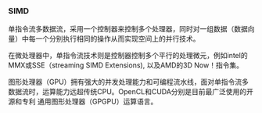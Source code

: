 ### SIMD

单指令流多数据流，采用一个控制器来控制多个处理器，同时对一组数据（数据向量）中每一个分别执行相同的操作从而实现空间上的并行技术。  

在微处理器中，单指令流技术则是控制器控制多个平行的处理微元，例如intel的MMX或SSE（streaming SIMD Extensions), 以及AMD的3D Now！指令集。

图形处理器（GPU）拥有强大的并发处理能力和可编程流水线，面对单指令流多数据流时，运算能力远超传统CPU。OpenCL和CUDA分别是目前最广泛使用的开源和专利 通用图形处理器（GPGPU）运算语言。

